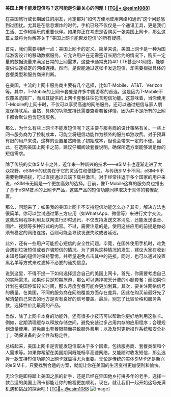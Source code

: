 **美国上网卡能发短信吗？这可能是你最关心的问题！[[TG💪+ @esim1088](https://t.me/s/esim1088)]**

在美国旅行或长期居住的朋友，肯定都对“如何方便地使用网络和通讯”这个问题感到过困扰。尤其是在信息爆炸的时代，手机已经不仅仅是一个通讯工具，更是我们生活、工作和娱乐的重要伙伴。如果你正在考虑是否购买一张美国上网卡，那么这篇文章将为你解答关于“美国上网卡能否发短信”的所有疑惑。

首先，我们需要明确一点：美国上网卡的定义。简单来说，美国上网卡是一种为国际游客设计的移动数据服务，它允许用户在无需签订长期合约的情况下，购买一定量的数据流量来满足日常的上网需求。这些卡通常支持4G LTE甚至5G网络，能够提供快速稳定的网络连接。然而，是否能通过这张卡发送短信，却需要根据具体的套餐类型和服务商来判断。

在美国，主流的上网卡服务商主要有几个选择，比如T-Mobile、AT&T、Verizon等。其中，T-Mobile的上网卡套餐是许多中国游客的首选。这是因为T-Mobile不仅覆盖范围广，而且其提供的上网卡套餐往往包含短信功能。这意味着，当你使用T-Mobile的上网卡时，不仅可以享受高速的网络服务，还可以通过短信与家人朋友保持联系。当然，具体的功能支持还需要查看套餐详情，因为并不是所有的上网卡都会默认包含短信服务。

那么，为什么有些上网卡不能发短信呢？这主要与服务商的设计策略有关。一些上网卡服务商为了控制成本，可能会将短信功能作为额外的服务单独收费。对于预算有限的用户来说，这样的设置虽然降低了初始成本，但也会带来一定的不便。因此，在选购美国上网卡之前，建议仔细阅读套餐说明，确保所选方案能够满足你的短信需求。

除了传统的实体SIM卡之外，近年来一种新兴的技术——eSIM卡也逐渐走进了大众视野。eSIM卡的优势在于它的灵活性和便捷性。与传统SIM卡不同，eSIM卡不需要物理插拔，可以直接通过云端下载并激活。对于经常往返于多个国家的用户来说，eSIM卡无疑是一个更加高效的选择。目前，像T-Mobile这样的服务商也推出了基于eSIM技术的上网卡产品，这些产品的短信功能同样取决于具体的套餐配置。

那么，问题来了：如果我的美国上网卡不支持短信功能怎么办？其实，解决方法也很简单。你可以尝试通过第三方应用（如WhatsApp、微信等）来进行文字交流。这些应用程序利用互联网进行即时通讯，不仅支持发送文本消息，还能发送语音、图片、视频等多种形式的内容。不过，需要注意的是，使用这些应用的前提是你必须有稳定的网络连接，否则可能会导致发送失败或者延迟。

此外，还有一些用户可能担心短信的安全性问题。毕竟，在国外使用手机时，难免会遇到垃圾短信或者诈骗短信的情况。为了避免这种情况的发生，建议大家在收到未知号码的短信时保持警惕，并尽量避免点击其中的链接。同时，也可以通过设置黑名单等方式来过滤掉不必要的骚扰信息。

说到这里，不得不提一下如何选择适合自己的美国上网卡。首先，你需要考虑自己的实际需求。如果你只是短期旅游，那么可以选择按天计费的小额套餐；而如果你计划在美国停留较长时间，那么月度套餐可能会更加划算。其次，要关注网络信号的质量。在美国，不同的服务商在网络覆盖方面存在差异，因此在购买前最好先了解清楚自己常去的地方是否有良好的信号覆盖。最后，别忘了比较价格和服务条款，选择性价比最高的产品。

当然，除了上网卡本身的功能外，还有很多小技巧可以帮助你更好地利用这张卡。例如，定期清理缓存以释放存储空间，避免安装过多占用内存的应用程序；合理规划流量使用，避免超出套餐限额而导致额外费用；以及及时更新操作系统和安全补丁，确保设备的安全性和稳定性。

总结起来，美国上网卡是否能发短信取决于多个因素，包括服务商、套餐类型和个人需求等。如果你希望在美国期间既能畅享高速网络，又能随时收发短信，那么选择一款支持短信功能的上网卡就显得尤为重要。无论是传统的实体SIM卡还是新兴的eSIM卡，只要找到合适的方案，就能让你在美国的生活变得更加便利和愉快。

无论你是即将踏上美国之旅的新手，还是已经在异国他乡打拼多年的老手，选择一款合适的美国上网卡都能让你的旅程更加顺利。现在，就让我们一起开始这场充满机遇和挑战的探索吧！[[TG💪+ @esim1088](https://t.me/s/esim1088) ![Image](https://i.postimg.cc/4NQfJmqS/Snipaste-2025-05-13-00-14-12.png)]